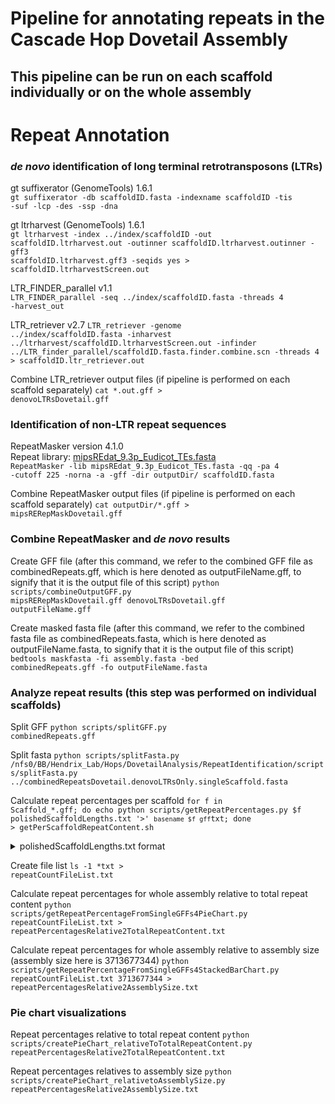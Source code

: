 # Pipeline for annotating repeats in the Cascade Hop Dovetail Assembly 
## This pipeline can be run on each scaffold individually or on the whole assembly

# Repeat Annotation
### *de novo* identification of long terminal retrotransposons (LTRs)
gt suffixerator (GenomeTools) 1.6.1  
<code>gt suffixerator -db scaffoldID.fasta -indexname scaffoldID -tis -suf -lcp -des -ssp -dna</code>

gt ltrharvest (GenomeTools) 1.6.1  
<code>gt ltrharvest -index ../index/scaffoldID -out scaffoldID.ltrharvest.out -outinner scaffoldID.ltrharvest.outinner -gff3 scaffoldID.ltrharvest.gff3 -seqids yes > scaffoldID.ltrharvestScreen.out</code>

LTR_FINDER_parallel v1.1  
<code>LTR_FINDER_parallel -seq ../index/scaffoldID.fasta -threads 4 -harvest_out</code>

LTR_retriever v2.7
<code>LTR_retriever -genome ../index/scaffoldID.fasta -inharvest ../ltrharvest/scaffoldID.ltrharvestScreen.out -infinder ../LTR_finder_parallel/scaffoldID.fasta.finder.combine.scn -threads 4 > scaffoldID.ltr_retriever.out</code>

Combine LTR_retriever output files (if pipeline is performed on each scaffold separately)
<code>cat *.out.gff > denovoLTRsDovetail.gff</code>

### Identification of non-LTR repeat sequences
RepeatMasker version 4.1.0  
Repeat library: [mipsREdat_9.3p_Eudicot_TEs.fasta](https://www.mmnt.net/db/0/0/ftp.mips.embnet.org/plants/REdat)  
<code>RepeatMasker -lib mipsREdat_9.3p_Eudicot_TEs.fasta -qq -pa 4 -cutoff 225 -norna -a -gff -dir outputDir/ scaffoldID.fasta</code>  

Combine RepeatMasker output files (if pipeline is performed on each scaffold separately)
<code>cat outputDir/*.gff > mipsRERepMaskDovetail.gff</code>

### Combine RepeatMasker and *de novo* results

Create GFF file (after this command, we refer to the combined GFF file as combinedRepeats.gff, which is here denoted as outputFileName.gff, to signify that it is the output file of this script)
<code>python scripts/combineOutputGFF.py mipsRERepMaskDovetail.gff denovoLTRsDovetail.gff outputFileName.gff</code>

Create masked fasta file (after this command, we refer to the combined fasta file as combinedRepeats.fasta, which is here denoted as outputFileName.fasta, to signify that it is the output file of this script)
<code>bedtools maskfasta -fi assembly.fasta -bed combinedRepeats.gff -fo outputFileName.fasta</code>

### Analyze repeat results (this step was performed on individual scaffolds)

Split GFF 
<code>python scripts/splitGFF.py combinedRepeats.gff</code>

Split fasta
<code>python scripts/splitFasta.py 
/nfs0/BB/Hendrix_Lab/Hops/DovetailAnalysis/RepeatIdentification/scripts/splitFasta.py ../combinedRepeatsDovetail.denovoLTRsOnly.singleScaffold.fasta</code>

Calculate repeat percentages per scaffold
<code>for f in Scaffold_*.gff; do echo python scripts/getRepeatPercentages.py $f polishedScaffoldLengths.txt '>' `basename $f gff`txt; done > getPerScaffoldRepeatContent.sh</code>

<details>
<summary>polishedScaffoldLengths.txt format</summary>
<pre>Scaffold_1531 476495644
Scaffold_19 434152558
Scaffold_1533 423633482
Scaffold_76 370465130
Scaffold_24 345299309
Scaffold_172 327882944
Scaffold_77 316519611
Scaffold_73 303741476
Scaffold_49 290858211
Scaffold_191 185200997</pre>
</details>

Create file list 
<code>ls -1 *txt > repeatCountFileList.txt</code>

Calculate repeat percentages for whole assembly relative to total repeat content
<code>python scripts/getRepeatPercentageFromSingleGFFs4PieChart.py repeatCountFileList.txt > repeatPercentagesRelative2TotalRepeatContent.txt</code>

Calculate repeat percentages for whole assembly relative to assembly size (assembly size here is 3713677344)
<code>python scripts/getRepeatPercentageFromSingleGFFs4StackedBarChart.py repeatCountFileList.txt 3713677344 > repeatPercentagesRelative2AssemblySize.txt</code>

### Pie chart visualizations

Repeat percentages relative to total repeat content
<code>python scripts/createPieChart_relativeToTotalRepeatContent.py repeatPercentagesRelative2TotalRepeatContent.txt</code>

Repeat percentages relatives to assembly size
<code>python scripts/createPieChart_relativetoAssemblySize.py repeatPercentagesRelative2AssemblySize.txt</code>

